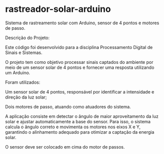 # rastreador-solar-arduino
Sistema de rastreamento solar com Arduino, sensor de 4 pontos e motores de passo.

Descrição do Projeto:

Este código foi desenvolvido para a disciplina Processamento Digital de Sinais e Sistemas.

O projeto tem como objetivo processar sinais captados do ambiente por meio de um sensor solar de 4 pontos e fornecer uma resposta utilizando um Arduino.

Foram utilizados:

Um sensor solar de 4 pontos, responsável por identificar a intensidade e direção da luz solar;

Dois motores de passo, atuando como atuadores do sistema.


A aplicação consiste em detectar o ângulo de maior aproveitamento da luz solar e ajustar automaticamente a base do sensor. Para isso, o sistema calcula o ângulo correto e movimenta os motores nos eixos X e Y, garantindo o alinhamento adequado para otimizar a captação da energia solar.

O sensor deve ser colocado em cima do motor de passos.
